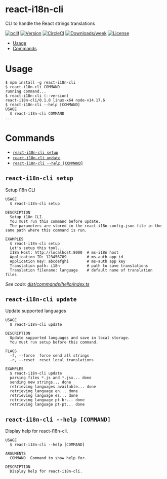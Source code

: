 react-i18n-cli
==============

CLI to handle the React strings translations

[![oclif](https://img.shields.io/badge/cli-oclif-brightgreen.svg)](https://oclif.io)
[![Version](https://img.shields.io/npm/v/oclif-hello-world.svg)](https://npmjs.org/package/oclif-hello-world)
[![CircleCI](https://circleci.com/gh/oclif/hello-world/tree/main.svg?style=shield)](https://circleci.com/gh/oclif/hello-world/tree/main)
[![Downloads/week](https://img.shields.io/npm/dw/oclif-hello-world.svg)](https://npmjs.org/package/oclif-hello-world)
[![License](https://img.shields.io/npm/l/oclif-hello-world.svg)](https://github.com/useflow-app/react-i18n-cli/blob/main/package.json)

<!-- toc -->
* [Usage](#usage)
* [Commands](#commands)
<!-- tocstop -->
# Usage
<!-- usage -->
```sh-session
$ npm install -g react-i18n-cli
$ react-i18n-cli COMMAND
running command...
$ react-i18n-cli (--version)
react-i18n-cli/0.1.0 linux-x64 node-v14.17.6
$ react-i18n-cli --help [COMMAND]
USAGE
  $ react-i18n-cli COMMAND
...
```
<!-- usagestop -->
# Commands
<!-- commands -->
* [`react-i18n-cli setup`](#react-i18n-cli-setup)
* [`react-i18n-cli update`](#react-i18n-cli-update)
* [`react-i18n-cli --help [COMMAND]`](#react-i18n-cli---help-command)

## `react-i18n-cli setup`

Setup i18n CLI

```
USAGE
  $ react-i18n-cli setup

DESCRIPTION
  Setup i18n CLI.
  You must run this command before update.
  The parameters are stored in the react-i18n-config.json file in the same path where this command is run.

EXAMPLES
  $ react-i18n-cli setup
  Let's setup this tool...
  I18n Host: http://localhost:8000  # ms-i18n host
  Application ID: 123456789         # ms-auth app id
  Application Key: abcdefghi        # ms-auth app key
  Translation path: i18n            # path to save translations
  Translation filename: language    # default name of translation files
```

_See code: [dist/commands/hello/index.ts](https://github.com/useflow-app/react-i18n-cli/blob/main/src/commands/setup.ts)_

## `react-i18n-cli update`

Update supported languages

```
USAGE
  $ react-i18n-cli update

DESCRIPTION
  Update supported languages and save in local storage.
  You must run setup before this command.

FLAGS
  -f, --force  force send all strings
  -r, --reset  reset local translations

EXAMPLES
  $ react-i18n-cli update
  parsing files *.js and *.jsx... done
  sending new strings... done
  retrieving languages available... done
  retrieving language en... done
  retrieving language es... done
  retrieving language pt-br... done
  retrieving language pt-pt... done
```

## `react-i18n-cli --help [COMMAND]`

Display help for react-i18n-cli.

```
USAGE
  $ react-i18n-cli --help [COMMAND]

ARGUMENTS
  COMMAND  Command to show help for.

DESCRIPTION
  Display help for react-i18n-cli.
```
<!-- commandsstop -->
